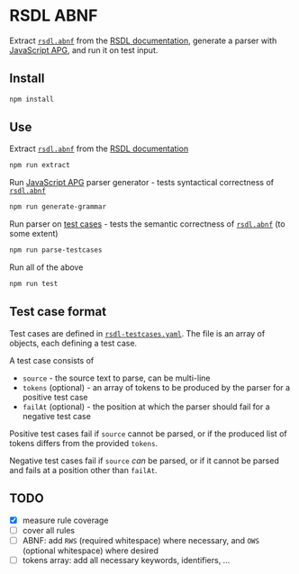 # RSDL ABNF

Extract [`rsdl.abnf`](./rsdl.abnf) from the [RSDL documentation](../../../docs/rsdl/rapid-pro-rsdl-abnf.md), generate a parser with [JavaScript APG](https://github.com/ldthomas/apg-js), and run it on test input.

## Install

```sh
npm install
```

## Use

Extract [`rsdl.abnf`](./rsdl.abnf) from the [RSDL documentation](../../../docs/rsdl/rapid-pro-rsdl-abnf.md)

```sh
npm run extract
```

Run [JavaScript APG](https://github.com/ldthomas/apg-js) parser generator - tests syntactical correctness of [`rsdl.abnf`](./rsdl.abnf)

```sh
npm run generate-grammar
```

Run parser on [test cases](./rsdl-testcases.yaml) - tests the semantic correctness of [`rsdl.abnf`](./rsdl.abnf) (to some extent)

```sh
npm run parse-testcases
```

Run all of the above

```sh
npm run test
```

## Test case format

Test cases are defined in [`rsdl-testcases.yaml`](./rsdl-testcases.yaml). The file is an array of objects, each defining a test case.

A test case consists of

- `source` - the source text to parse, can be multi-line
- `tokens` (optional) - an array of tokens to be produced by the parser for a positive test case
- `failAt` (optional) - the position at which the parser should fail for a negative test case

Positive test cases fail if `source` cannot be parsed, or if the produced list of tokens differs from the provided `tokens`.

Negative test cases fail if `source` _can_ be parsed, or if it cannot be parsed and fails at a position other than `failAt`.

## TODO

- [x] measure rule coverage
- [ ] cover all rules
- [ ] ABNF: add `RWS` (required whitespace) where necessary, and `OWS` (optional whitespace) where desired
- [ ] tokens array: add all necessary keywords, identifiers, ...
